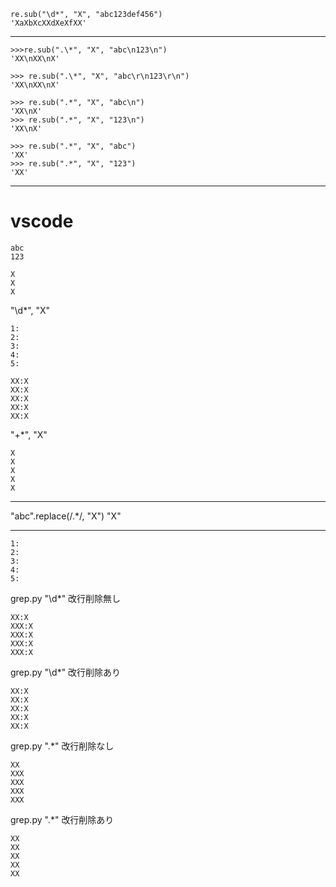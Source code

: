 ```
re.sub("\d*", "X", "abc123def456")
'XaXbXcXXdXeXfXX'
```

---

```
>>>re.sub(".\*", "X", "abc\n123\n")
'XX\nXX\nX'

>>> re.sub(".\*", "X", "abc\r\n123\r\n")
'XX\nXX\nX'

>>> re.sub(".*", "X", "abc\n")
'XX\nX'
>>> re.sub(".*", "X", "123\n")
'XX\nX'

>>> re.sub(".*", "X", "abc")
'XX'
>>> re.sub(".*", "X", "123")
'XX'
```

---

# vscode

```
abc
123

```

```
X
X
X
```

"\d\*", "X"

```
1:
2:
3:
4:
5:
```

```
XX:X
XX:X
XX:X
XX:X
XX:X
```

"+\*", "X"

```
X
X
X
X
X
```

---

"abc".replace(/.\*/, "X")
"X"

---

```
1:
2:
3:
4:
5:
```

grep.py "\d\*"
改行削除無し

```
XX:X
XXX:X
XXX:X
XXX:X
XXX:X
```

grep.py "\d\*"
改行削除あり

```
XX:X
XX:X
XX:X
XX:X
XX:X
```

grep.py ".\*"
改行削除なし

```
XX
XXX
XXX
XXX
XXX
```

grep.py ".\*"
改行削除あり

```
XX
XX
XX
XX
XX
```
